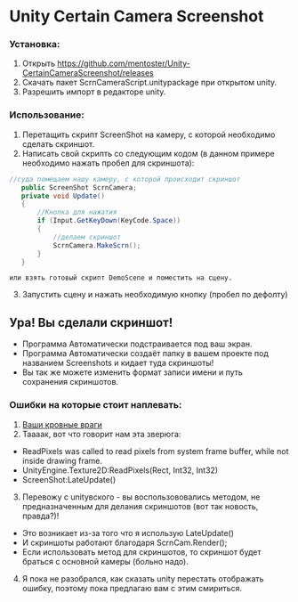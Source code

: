 # Unity Certain Camera Screenshot

### Установка:
1. Открыть https://github.com/mentoster/Unity-CertainCameraScreenshot/releases
2. Скачать пакет ScrnCameraScript.unitypackage при открытом unity.
3. Разрешить импорт в редакторе unity.
### Использование:
1.  Перетащить скрипт ScreenShot на камеру, с которой необходимо сделать скриншот.
2.  Написать свой скрипть со следующим кодом (в данном примере необходимо нажать пробел для скриншота):
 
 ```C#
 //суда помещаем нашу камеру, с которой происходит скриншот 
    public ScreenShot ScrnCamera;
    private void Update()
    {
        //Кнопка для нажатия
        if (Input.GetKeyDown(KeyCode.Space))
        {
            //делаем скриншот
            ScrnCamera.MakeScrn();
        }
    }
 ```
    или взять готовый скрипт DemoScene и поместить на сцену.
 3. Запустить сцену и нажать необходимую кнопку (пробел по дефолту)
## Ура! Вы сделали скриншот!
  * Программа Автоматически  подстраивается под ваш экран.
  * Программа Автоматически создаёт папку в вашем проекте под названием Screenshots и кидает туда скриншоты!
  * Вы так же можете изменить формат записи имени и путь сохранения скриншотов.
  
### Ошибки на которые стоит наплевать:
1. [Ваши кровные враги](https://yadi.sk/i/GJBnVsEFowxMrQ)
2. Таааак, вот что говорит нам эта зверюга:
* ReadPixels was called to read pixels from system frame buffer, while not inside drawing frame.
* UnityEngine.Texture2D:ReadPixels(Rect, Int32, Int32)
* ScreenShot:LateUpdate() 
3. Перевожу с unityвского - вы воспользововались методом, не предназначенным для делания скриншотов (вот так новость, правда?)!
* Это возникает из-за того что я использую LateUpdate()
* И скриншоты  работают благодаря ScrnCam.Render();
* Если использовать метод для скриншотов, то скриншот будет браться с основной камеры (больно надо).
4. Я пока не разобрался, как сказать unity перестать отображать ошибку, поэтому пока предлагаю вам с этим смириться.  


